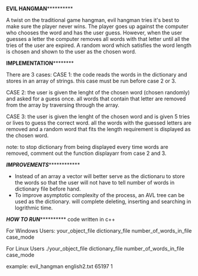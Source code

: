 **************************************************EVIL HANGMAN************************************************************

A twist on the traditional game hangman, evil hangman tries it's best to make sure the player never wins.
The player goes up against the computer who chooses the word and has the user guess. However, when the user guesses
a letter the computer removes all words with that letter until all the tries of the user are expired. A random word 
which satisfies the word length is chosen and shown to the user as the chosen word.

**************************************************IMPLEMENTATION**********************************************************

There are 3 cases:
CASE 1:
the code reads the words in the dictionary and stores in an array of strings.
this case must be run before case 2 or 3.

CASE 2:
the user is given the lenght of the chosen word (chosen randomly) and asked for a guess once.
all words that contain that letter are removed from the array by traversing through the array.

CASE 3:
the user is given the lenght of the chosen word and is given 5 tries or lives to guess the correct word.
all the words with the guessed letters are removed and a random word that fits the length requirement is 
displayed as the chosen word.

note: to stop dictionary from being displayed every time words are removed, comment out the function displayarr
from case 2 and 3.

*************************************************IMPROVEMENTS*************************************************************

- Instead of an array a vector will better serve as the dictionaru to store the words so that the user will not have to tell number of words in dictionary file before hand.
- To improve asymptotic complexity of the process, an AVL tree can be used as the dictionary. will complete deleting, inserting and searching in logrithmic time.

***************************************************HOW TO RUN*************************************************************
code written in c++

For Windows Users:
your_object_file dictionary_file number_of_words_in_file case_mode

For Linux Users
./your_object_file dictionary_file number_of_words_in_file case_mode

example:
evil_hangman english2.txt 65197 1

